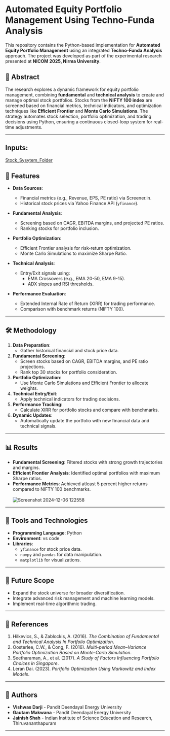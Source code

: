 # Automated Equity Portfolio Management Using Techno-Funda Analysis

This repository contains the Python-based implementation for **Automated Equity Portfolio Management** using an integrated **Techno-Funda Analysis** approach. The project was developed as part of the experimental research presented at **NICOM 2025, Nirma University**.

## 📄 Abstract

The research explores a dynamic framework for equity portfolio management, combining **fundamental** and **technical analysis** to create and manage optimal stock portfolios. Stocks from the **NIFTY 100 index** are screened based on financial metrics, technical indicators, and optimization techniques like **Efficient Frontier** and **Monte Carlo Simulations**. The strategy automates stock selection, portfolio optimization, and trading decisions using Python, ensuring a continuous closed-loop system for real-time adjustments.

---
## Inputs:
[Stock_Sysytem_Folder](https://drive.google.com/drive/folders/1f9lHs4IUbcVqSl-NUQ6e-BK8Mv5WJqDV?usp=drive_link)

## 🚀 Features

- **Data Sources**: 
  - Financial metrics (e.g., Revenue, EPS, PE ratio) via Screener.in.
  - Historical stock prices via Yahoo Finance API (`yfinance`).

- **Fundamental Analysis**:
  - Screening based on CAGR, EBITDA margins, and projected PE ratios.
  - Ranking stocks for portfolio inclusion.

- **Portfolio Optimization**:
  - Efficient Frontier analysis for risk-return optimization.
  - Monte Carlo Simulations to maximize Sharpe Ratio.

- **Technical Analysis**:
  - Entry/Exit signals using:
    - EMA Crossovers (e.g., EMA 20-50, EMA 9-15).
    - ADX slopes and RSI thresholds.

- **Performance Evaluation**:
  - Extended Internal Rate of Return (XIRR) for trading performance.
  - Comparison with benchmark returns (NIFTY 100).

---

## 🛠️ Methodology

1. **Data Preparation**:
   - Gather historical financial and stock price data.
2. **Fundamental Screening**:
   - Screen stocks based on CAGR, EBITDA margins, and PE ratio projections.
   - Rank top 30 stocks for portfolio consideration.
3. **Portfolio Optimization**:
   - Use Monte Carlo Simulations and Efficient Frontier to allocate weights.
4. **Technical Entry/Exit**:
   - Apply technical indicators for trading decisions.
5. **Performance Tracking**:
   - Calculate XIRR for portfolio stocks and compare with benchmarks.
6. **Dynamic Updates**:
   - Automatically update the portfolio with new financial data and technical signals.

---

## 📊 Results

- **Fundamental Screening**: Filtered stocks with strong growth trajectories and margins.
- **Efficient Frontier Analysis**: Identified optimal portfolios with maximum Sharpe ratios.
- **Performance Metrics**: Achieved atleast 5 percent higher returns compared to NIFTY 100 benchmarks.<br><br>
![Screenshot 2024-12-06 122558](https://github.com/user-attachments/assets/5d2d664c-b595-4327-9183-90ef0f633ef4)
---

## 🧰 Tools and Technologies

- **Programming Language**: Python
- **Environment**: vs code
- **Libraries**:
  - `yfinance` for stock price data.
  - `numpy` and `pandas` for data manipulation.
  - `matplotlib` for visualizations.

---

## 📝 Future Scope

- Expand the stock universe for broader diversification.
- Integrate advanced risk management and machine learning models.
- Implement real-time algorithmic trading.

---

## 📖 References

1. Hilkevics, S., & Zablockis, A. (2016). *The Combination of Fundamental and Technical Analysis In Portfolio Optimization*.
2. Oosterlee, C.W., & Cong, F. (2016). *Multi-period Mean–Variance Portfolio Optimization Based on Monte-Carlo Simulation*.
3. Seetharaman, A., et al. (2017). *A Study of Factors Influencing Portfolio Choices in Singapore*.
4. Leran Dai. (2023). *Portfolio Optimization Using Markowitz and Index Models*.

---

## 📧 Authors

- **Vishwas Darji** - Pandit Deendayal Energy University  
- **Gautam Makwana** - Pandit Deendayal Energy University  
- **Jainish Shah** - Indian Institute of Science Education and Research, Thiruvananthapuram  

---


